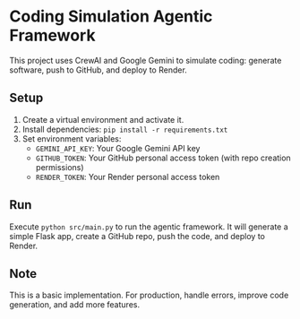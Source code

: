 # Coding Simulation Agentic Framework

This project uses CrewAI and Google Gemini to simulate coding: generate software, push to GitHub, and deploy to Render.

## Setup

1. Create a virtual environment and activate it.
2. Install dependencies: `pip install -r requirements.txt`
3. Set environment variables:
   - `GEMINI_API_KEY`: Your Google Gemini API key
   - `GITHUB_TOKEN`: Your GitHub personal access token (with repo creation permissions)
   - `RENDER_TOKEN`: Your Render personal access token

## Run

Execute `python src/main.py` to run the agentic framework. It will generate a simple Flask app, create a GitHub repo, push the code, and deploy to Render.

## Note

This is a basic implementation. For production, handle errors, improve code generation, and add more features.
